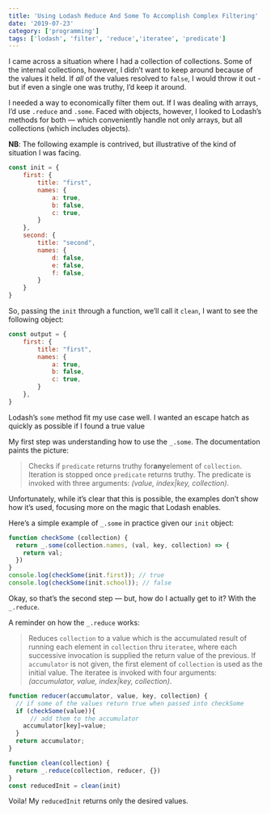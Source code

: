 ```yaml
---
title: 'Using Lodash Reduce And Some To Accomplish Complex Filtering'
date: '2019-07-23'
category: ['programming']
tags: ['lodash', 'filter', 'reduce','iteratee', 'predicate']
---
```


I came across a situation where I had a collection of collections. Some of the internal collections, however, I didn’t want to keep around because of the values it held. If _all_ of the values resolved to `false`, I would throw it out - but if even a single one was truthy, I’d keep it around.

I needed a way to economically filter them out. If I was dealing with arrays, I’d use `.reduce` and `.some`. Faced with objects, however, I looked to Lodash’s methods for both — which conveniently handle not only arrays, but all collections (which includes objects).

**NB**: The following example is contrived, but illustrative of the kind of situation I was facing.
```javascript
const init = {
    first: {
        title: "first",
        names: {
            a: true,
            b: false,
            c: true,
        }
    },
    second: {
        title: "second",
        names: {
            d: false,
            e: false,
            f: false,
        }
    }
}
```

So, passing the `init` through a function, we’ll call it `clean`, I want to see the following object:
```javascript
const output = {
    first: {
        title: "first",
        names: {
            a: true,
            b: false,
            c: true,
        }
    },
}
```

Lodash’s `some` method fit my use case well. I wanted an escape hatch as quickly as possible if I found a true value

My first step was understanding how to use the `_.some`. The documentation paints the picture:
> Checks if `predicate` returns truthy for**any**element of `collection`. Iteration is stopped once `predicate` returns truthy. The predicate is invoked with three arguments: _(value, index|key, collection)_.

Unfortunately, while it’s clear that this is possible, the examples don’t show how it’s used, focusing more on the magic that Lodash enables.

Here’s a simple example of `_.some` in practice given our `init` object:
```javascript
function checkSome (collection) {
  return _.some(collection.names, (val, key, collection) => {
    return val;
  })
}
console.log(checkSome(init.first)); // true
console.log(checkSome(init.school)); // false
```

Okay, so that’s the second step — but, how do I actually get to it? With the `_.reduce`.

A reminder on how the `_.reduce` works:
> Reduces `collection` to a value which is the accumulated result of running each element in `collection` thru `iteratee`, where each successive invocation is supplied the return value of the previous. If `accumulator` is not given, the first element of `collection` is used as the initial value. The iteratee is invoked with four arguments: _(accumulator, value, index|key, collection)_.

```javascript
function reducer(accumulator, value, key, collection) {
  // if some of the values return true when passed into checkSome
  if (checkSome(value)){
	  // add them to the accumulator
    accumulator[key]=value;
  }
  return accumulator;
}

function clean(collection) {
  return _.reduce(collection, reducer, {})
}
const reducedInit = clean(init)
```

Voila! My `reducedInit` returns only the desired values.

